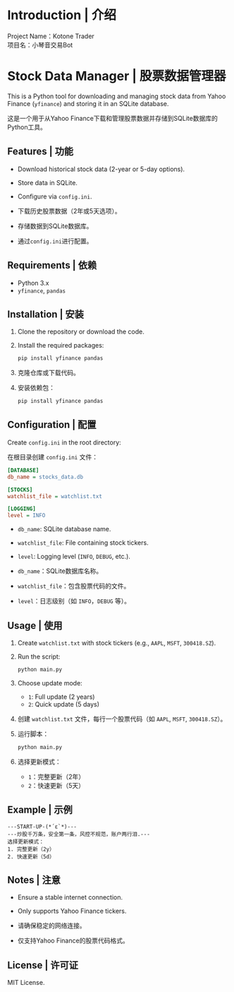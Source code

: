 # Introduction | 介绍

Project Name：Kotone Trader  
项目名：小琴音交易Bot

# Stock Data Manager | 股票数据管理器

This is a Python tool for downloading and managing stock data from Yahoo Finance (`yfinance`) and storing it in an SQLite database.

这是一个用于从Yahoo Finance下载和管理股票数据并存储到SQLite数据库的Python工具。

## Features | 功能
- Download historical stock data (2-year or 5-day options).
- Store data in SQLite.
- Configure via `config.ini`.

- 下载历史股票数据（2年或5天选项）。
- 存储数据到SQLite数据库。
- 通过`config.ini`进行配置。

## Requirements | 依赖
- Python 3.x
- `yfinance`, `pandas`

## Installation | 安装
1. Clone the repository or download the code.
2. Install the required packages:
   ```sh
   pip install yfinance pandas
   ```

1. 克隆仓库或下载代码。
2. 安装依赖包：
   ```sh
   pip install yfinance pandas
   ```

## Configuration | 配置
Create `config.ini` in the root directory:

在根目录创建 `config.ini` 文件：

```ini
[DATABASE]
db_name = stocks_data.db

[STOCKS]
watchlist_file = watchlist.txt

[LOGGING]
level = INFO
```

- `db_name`: SQLite database name.
- `watchlist_file`: File containing stock tickers.
- `level`: Logging level (`INFO`, `DEBUG`, etc.).

- `db_name`：SQLite数据库名称。
- `watchlist_file`：包含股票代码的文件。
- `level`：日志级别（如 `INFO`，`DEBUG` 等）。

## Usage | 使用
1. Create `watchlist.txt` with stock tickers (e.g., `AAPL`, `MSFT`, `300418.SZ`).
2. Run the script:
   ```sh
   python main.py
   ```
3. Choose update mode:
   - `1`: Full update (2 years)
   - `2`: Quick update (5 days)

1. 创建 `watchlist.txt` 文件，每行一个股票代码（如 `AAPL`, `MSFT`, `300418.SZ`）。
2. 运行脚本：
   ```sh
   python main.py
   ```
3. 选择更新模式：
   - `1`：完整更新（2年）
   - `2`：快速更新（5天）

## Example | 示例
```
---START-UP-(*´ε`*)---
---炒股千万条，安全第一条，风控不规范，账户两行泪.---
选择更新模式：
1. 完整更新（2y）
2. 快速更新（5d）
```

## Notes | 注意
- Ensure a stable internet connection.
- Only supports Yahoo Finance tickers.

- 请确保稳定的网络连接。
- 仅支持Yahoo Finance的股票代码格式。

## License | 许可证
MIT License.


